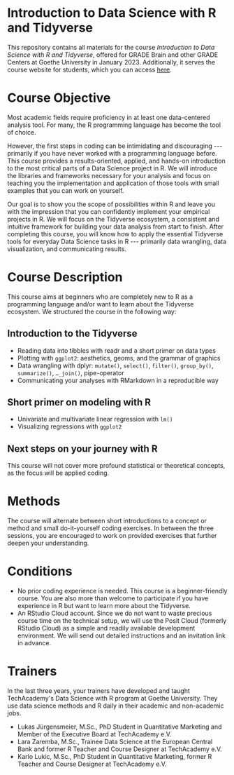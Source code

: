 # Introduction to Data Science with R and Tidyverse

This repository contains all materials for the course *Introduction to Data Science with R and Tidyverse*, offered for GRADE Brain and other GRADE Centers at Goethe University in January 2023.
Additionally, it serves the course website for students, which you can access [here](https://lukas-jue.github.io/intro-tidyverse-2023-january/).

# Course Objective

Most academic fields require proficiency in at least one data-centered analysis tool.
For many, the R programming language has become the tool of choice.

However, the first steps in coding can be intimidating and discouraging --- primarily if you have never worked with a programming language before.
This course provides a results-oriented, applied, and hands-on introduction to the most critical parts of a Data Science project in R.
We will introduce the libraries and frameworks necessary for your analysis and focus on teaching you the implementation and application of those tools with small examples that you can work on yourself.

Our goal is to show you the scope of possibilities within R and leave you with the impression that you can confidently implement your empirical projects in R.
We will focus on the Tidyverse ecosystem, a consistent and intuitive framework for building your data analysis from start to finish.
After completing this course, you will know how to apply the essential Tidyverse tools for everyday Data Science tasks in R --- primarily data wrangling, data visualization, and communicating results.

# Course Description

This course aims at beginners who are completely new to R as a programming language and/or want to learn about the Tidyverse ecosystem.
We structured the course in the following way:

## Introduction to the Tidyverse

-   Reading data into tibbles with readr and a short primer on data types
-   Plotting with `ggplot2`: aesthetics, geoms, and the grammar of graphics
-   Data wrangling with dplyr: `mutate()`, `select()`, `filter()`, `group_by()`, `summarize()`, `…_join()`, pipe-operator
-   Communicating your analyses with RMarkdown in a reproducible way

## Short primer on modeling with R

-   Univariate and multivariate linear regression with `lm()`
-   Visualizing regressions with `ggplot2`

## Next steps on your journey with R

This course will not cover more profound statistical or theoretical concepts, as the focus will be applied coding.

# Methods

The course will alternate between short introductions to a concept or method and small do-it-yourself coding exercises.
In between the three sessions, you are encouraged to work on provided exercises that further deepen your understanding.

# Conditions

-   No prior coding experience is needed. This course is a beginner-friendly course. You are also more than welcome to participate if you have experience in R but want to learn more about the Tidyverse.
-   An RStudio Cloud account. Since we do not want to waste precious course time on the technical setup, we will use the Posit Cloud (formerly RStudio Cloud) as a simple and readily available development environment. We will send out detailed instructions and an invitation link in advance.

# Trainers

In the last three years, your trainers have developed and taught TechAcademy's Data Science with R program at Goethe University.
They use data science methods and R daily in their academic and non-academic jobs.

-   Lukas Jürgensmeier, M.Sc., PhD Student in Quantitative Marketing and Member of the Executive Board at TechAcademy e.V.
-   Lara Zaremba, M.Sc., Trainee Data Science at the European Central Bank and former R Teacher and Course Designer at TechAcademy e.V.
-   Karlo Lukic, M.Sc., PhD Student in Quantitative Marketing, former R Teacher and Course Designer at TechAcademy e.V.
